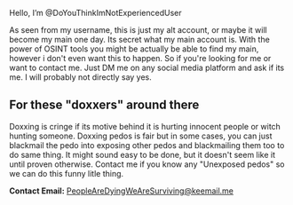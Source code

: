 Hello, I’m @DoYouThinkImNotExperiencedUser

As seen from my username, this is just my alt account, or maybe it will become my main one day.
Its secret what my main account is. With the power of OSINT tools you might be actually be able to find my main, however i don't even want this to happen.
So if you're looking for me or want to contact me. Just DM me on any social media platform and ask if its me. I will probably not directly say yes.


## For these "doxxers" around there
Doxxing is cringe if its motive behind it is hurting innocent people or witch hunting someone.
Doxxing pedos is fair but in some cases, you can just blackmail the pedo into exposing other pedos and blackmailing them too to do same thing.
It might sound easy to be done, but it doesn't seem like it until proven otherwise. Contact me if you know any "Unexposed pedos" so we can do this funny litle thing.

**Contact Email:** PeopleAreDyingWeAreSurviving@keemail.me
